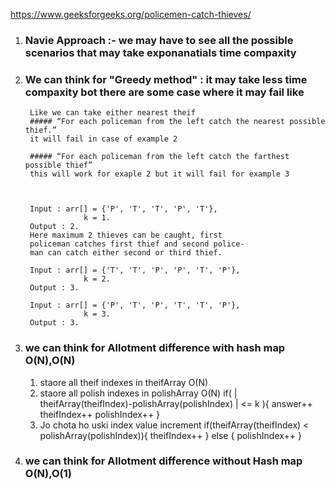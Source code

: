 https://www.geeksforgeeks.org/policemen-catch-thieves/

1. ### Navie Approach :- we may have to see all the possible scenarios that may take exponanatials time compaxity
2. ### We can think for "Greedy method" : it may take less time compaxity bot there are some case where it may fail like 
        Like we can take either nearest theif 
        ##### “For each policeman from the left catch the nearest possible thief.” 
        it will fail in case of example 2 

        ##### “For each policeman from the left catch the farthest possible thief” 
        this will work for exaple 2 but it will fail for example 3



        Input : arr[] = {'P', 'T', 'T', 'P', 'T'},
                    k = 1.
        Output : 2.
        Here maximum 2 thieves can be caught, first
        policeman catches first thief and second police-
        man can catch either second or third thief.

        Input : arr[] = {'T', 'T', 'P', 'P', 'T', 'P'}, 
                    k = 2.
        Output : 3.

        Input : arr[] = {'P', 'T', 'P', 'T', 'T', 'P'},
                    k = 3.
        Output : 3.

3. ### we can think for Allotment difference with hash map O(N),O(N)
    1. staore all theif indexes in theifArray O(N)
    2. staore all polish indexes in polishArray O(N)
    if( | theifArray(theifIndex)-polishArray(polishIndex) | <= k ){
        answer++
        theifIndex++
        polishIndex++
    }
    3. Jo chota ho uski index value increment 
    if(theifArray(theifIndex) < polishArray(polishIndex)){
        theifIndex++
    } else {
        polishIndex++
    }

4. ### we can think for Allotment difference without Hash map O(N),O(1) 

